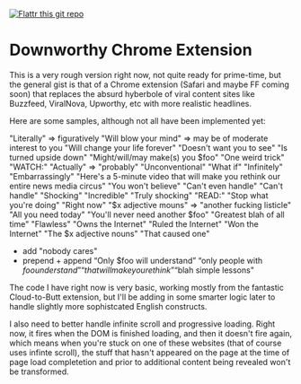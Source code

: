 [![Flattr this git repo](http://api.flattr.com/button/flattr-badge-large.png)](https://flattr.com/submit/auto?user_id=snipe&url=http://github.com/snipe/downworthy&title=Downworthy&language=&tags=github&category=software)

Downworthy Chrome Extension
==========
This is a very rough version right now, not quite ready for prime-time, but the general 
gist is that of a Chrome extension (Safari and maybe FF coming soon) that replaces the absurd hyberbole of viral content sites like Buzzfeed, ViralNova, Upworthy, etc with more realistic headlines.  

Here are some samples, although not all have been implemented yet:

"Literally" => figuratively
"Will blow your mind" => may be of moderate interest to you
"Will change your life forever"
"Doesn't want you to see"
"Is turned upside down"
"Might/will/may make(s) you $foo"
"One weird trick"
"WATCH:" 
"Actually" => "probably"
"Unconventional" 
"What if"
"Infinitely"
"Embarrassingly"
"Here's a 5-minute video that will make you rethink our entire news media circus"
"You won't believe"
"Can't even handle"
"Can't handle"
"Shocking"
"Incredible"
"Truly shocking"
"READ:"
"Stop what you're doing"
"Right now"
"$x adjective mouns" => "another fucking listicle"
"All you need today"
"You'll never need another $foo"
"Greatest blah of all time"
"Flawless"
"Owns the Internet"
"Ruled the Internet"
"Won the Internet"
"The $x adjective nouns"
"That caused one"
- add "nobody cares"
- prepend + append
“Only $foo will understand”
“only people with $foo understand”
“that will make you rethink”
“$blah simple lessons"

The code I have right now is very basic, working mostly from the fantastic Cloud-to-Butt extension, but I'll be adding in some smarter logic later to handle slightly more sophistcated English constructs. 

I also need to better handle infinite scroll and progressive loading. Right now, it fires when the DOM is finished loading, and then it doesn't fire again, which means when you're stuck on one of these websites (that of course uses infinte scroll), the stuff that hasn't appeared on the page at the time of page load completetion and prior to additional content being revealed won't be transformed.
